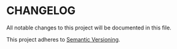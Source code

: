 # CHANGELOG

All notable changes to this project will be documented in this file.

This project adheres to [Semantic Versioning](https://semver.org/spec/v2.0.0.html).

<!--next-version-placeholder-->
